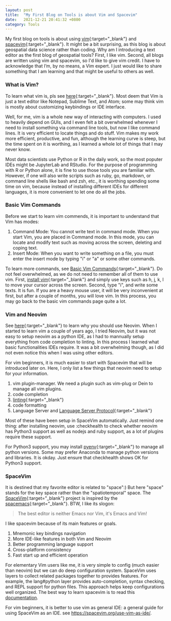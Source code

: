 ```yaml
---
layout: post
title:  "My First Blog on Tools is about Vim and Spacevim"
date:   2021-12-21 20:41:32 +0800
category: Tools
---
```


My first blog on tools is about using [vim](https://www.vim.org/){:target="_blank"} and [spacevim](https://spacevim.org/){:target="_blank"}. It might be a bit surprising, as this blog is about geospatial data science rather than coding. Why am I introducing a text editor as the first blog of geospatial tools? First, I like vim. Second, all blogs are written using vim and spacevim, so I'd like to give vim credit.
I have to acknowledge that I’m, by no means, a Vim expert. I just would like to share something that I am learning and that might be useful to others as well.


### What is Vim?
To learn what vim is, pls see [here](https://opensource.com/resources/what-vim){:target="_blank"}. 
Most deem that Vim is just a text editor like Notepad, Sublime Text, and Atom; some may think vim is mostly about customizing keybindings or IDE interface. 

Well, for me, vim is a whole new way of interacting with computers. I used to heavily depend on GUIs, and I even felt a bit overwhelmed whenever I need to install something via command line tools, but now I like command lines. It is very efficient to locate things and do stuff. 
Vim makes my work more efficient, productive, and fun, although the learning curve is steep, but the time spent on it is worthing, as I learned a whole lot of things that I may never know.

Most data scientists use Python or R in the daily work, so the most poputer IDEs might be JupyterLab and RStudio.
For the purpose of programming with R or Python alone, it is fine to use those tools you are familiar with. However, if one will also write scripts such as ruby, go, markdown, or command line shells like bash and zsh, etc., it is worthing spending some time on vim, because instead of installing different IDEs for different languages, it is more convenient to let one do all the jobs.

### Basic Vim Commands
Before we start to learn vim commends, it is important to understand that Vim has modes:

1. Command Mode: You cannot write text in command mode. When you start Vim, you are placed in Command mode. In this mode, you can locate and modify text such as moving across the screen, deleting and coping text.
2. Insert Mode: When you want to write something on a file, you must enter the insert mode by typing "i" or "a" or some other commands.

To learn more commands, see [Basic Vim Commands](https://vim.rtorr.com/){:target="_blank"}. Do not feel overwhelmed, as we do not need to remember all of them to use vim.
First, [install vim](https://www.vim.org/download.php){:target="_blank"} and simply use keys such as h, j, k, l to move your cursor across the screen. Second, type "i", and write some texts. It is fun. If you are a heavy mouse user, it will be very inconvenient at first, but after a couple of months, you will love vim.
In this process, you may go back to the basic vim commands page quite a lot. 

### Vim and Neovim
See [here](https://blog.devgenius.io/vim-vs-neovim-26b856694566){:target="_blank"} to learn why you should use Neovim. 
When I started to learn vim a couple of years ago, I tried Neovim, but it was not easy to setup neovim as a python IDE, as I had to mannually setup everything from code completion to linting. In this process I learned what basic functionalities IDEs require. 
It was a bit overwhelming though, as I did not even notice this when I was using other editors. 

For vim beginners, it is much easier to start with Spacevim that will be introduced later on. Here, I only list a few things that neovim need to setup for your information. 

1. vim plugin-manager. We need a plugin such as vim-plug or Dein to manage all vim plugins.
2. code completion
3. [linting](https://www.freecodecamp.org/news/what-is-linting-and-how-can-it-save-you-time){:target="_blank"}
4. code formatting
5. Language Server and [Language Server Protocol](https://microsoft.github.io/language-server-protocol/){:target="_blank"}

Most of these have been setup in SpaceVim automatically. Just remind one thing: after installing neovim, use :checkhealth to check whether neovim has Python3 support as well as nodejs and ruby support, as a lot of plugins require these support.

For Python3 support, you may install [pyenv](https://github.com/pyenv/pyenv){:target="_blank"} to manage all python versions. Some may prefer Anaconda to manage python versions and libraries. It is okday. Just ensure that checkhealth shows OK for Python3 support. 

### SpaceVim
It is destined that my favorite editor is related to "space":) But here "space" stands for the key space rather than the "spatiotemporal" space.
The [SpaceVim](https://spacevim.org/documentation/){:target="_blank"} project is inspired by the [spacemacs](https://www.spacemacs.org/){:target="_blank"}. BTW, I like its slogon: 
>The best editor is neither Emacs nor Vim, it's Emacs and Vim!

I like spacevim because of its main features or goals.
1. Mnemonic key bindings navigation
1. More IDE-like features in both Vim and Neovim
1. Better programming language support
1. Cross-platform consistency
1. Fast start up and efficient operation

For elementary Vim users like me, it is very simple to config (much easier than neovim) but we can do deep configuration system.
SpaceVim uses layers to collect related packages together to provides features. For example, the lang#python layer provides auto-completion, syntax checking, and REPL support for python files. This approach helps keep configurations well organized.
The best way to learn spacevim is to read this [documentation](https://spacevim.org/documentation/).

For vim beginners, it is better to use vim as general IDE: a general guide for using SpaceVim as an IDE. see <https://spacevim.org/use-vim-as-ide/>. 
